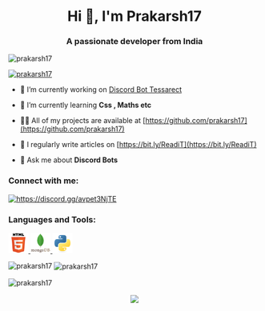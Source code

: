 <h1 align="center">Hi 👋, I'm Prakarsh17</h1>
<h3 align="center">A passionate developer from India</h3>

<p align="left"> <img src="https://komarev.com/ghpvc/?username=prakarsh17&label=Profile%20views&color=0e75b6&style=flat" alt="prakarsh17" /> </p>

<p align="left"> <a href="https://github.com/ryo-ma/github-profile-trophy"><img src="https://github-profile-trophy.vercel.app/?username=prakarsh17" alt="prakarsh17" /></a> </p>


<!--START_SECTION:waka-->
<!--END_SECTION:waka-->

- 🔭 I’m currently working on [Discord Bot Tessarect](https://tessarect-website.prakarsh17-coder.repl.co/)

- 🌱 I’m currently learning **Css , Maths etc**

- 👨‍💻 All of my projects are available at [https://github.com/prakarsh17](https://github.com/prakarsh17)

- 📝 I regularly write articles on [https://bit.ly/ReadiT](https://bit.ly/ReadiT)

- 💬 Ask me about **Discord Bots**

<h3 align="left">Connect with me:</h3>
<p align="left">
<a href="https://discord.gg/https://discord.gg/avpet3NjTE" target="blank"><img align="center" src="https://raw.githubusercontent.com/rahuldkjain/github-profile-readme-generator/master/src/images/icons/Social/discord.svg" alt="https://discord.gg/avpet3NjTE" height="30" width="40" /></a>
</p>

<h3 align="left">Languages and Tools:</h3>
<p align="left"> <a href="https://www.w3.org/html/" target="_blank" rel="noreferrer"> <img src="https://raw.githubusercontent.com/devicons/devicon/master/icons/html5/html5-original-wordmark.svg" alt="html5" width="40" height="40"/> </a> <a href="https://www.mongodb.com/" target="_blank" rel="noreferrer"> <img src="https://raw.githubusercontent.com/devicons/devicon/master/icons/mongodb/mongodb-original-wordmark.svg" alt="mongodb" width="40" height="40"/> </a> <a href="https://www.python.org" target="_blank" rel="noreferrer"> <img src="https://raw.githubusercontent.com/devicons/devicon/master/icons/python/python-original.svg" alt="python" width="40" height="40"/> </a> </p>

<p><img align="left" src="https://github-readme-stats.vercel.app/api/top-langs?username=prakarsh17&show_icons=true&locale=en&layout=compact" alt="prakarsh17" /></p>

<p>&nbsp;<img align="center" src="https://github-readme-stats.vercel.app/api?username=prakarsh17&show_icons=true&locale=en" alt="prakarsh17" /></p>

<p><img align="center" src="https://github-readme-streak-stats.herokuapp.com/?user=prakarsh17&" alt="prakarsh17" /></p>

<p align="center">
    <a href="https://github.com/prakarsh17">
    	<img align="center" src="https://activity-graph.herokuapp.com/graph?username=prakarsh17&bg_color=0C1216&color=00FFFF&line=2AA790&point=fff&area=2AA789">
    </a>
</p>
